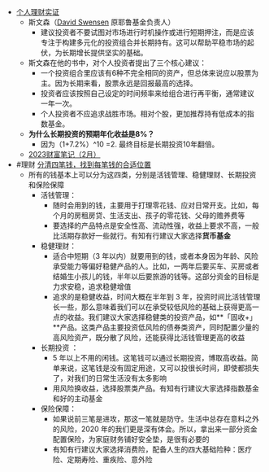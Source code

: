 - [个人理财实证](https://anqi.rocks/2022/11/30/)
	- 斯文森（[David Swensen](https://en.wikipedia.org/wiki/David_F._Swensen) 原耶鲁基金负责人）
		- 建议投资者不要试图对市场进行时机操作或进行短期押注，而是应该专注于构建多元化的投资组合并长期持有。这可以帮助平稳市场的起伏，为长期增长提供坚实的基础。
	- 斯文森在他的书中，对个人投资者提出了三个核心建议：
		- 一个投资组合里应该有6种不完全相同的资产，但总体来说应以股票为主。因为长期来看，股票永远是回报最高的选择。
		- 投资者应该按照自己设定的时间频率来给组合进行再平衡，通常建议一年一次。
		- 个人投资者不应追求战胜市场。相对个股，更加推荐持有低成本的指数基金。
	- **为什么长期投资的预期年化收益是8%？**
		- 因为（1+7.2%）^10 =2. 最终目标是长期投资10年翻倍。
	- [2023财富笔记（2月）](https://anqi.rocks/2023/02/01/)
- #理财 [分清四笔钱，找到每笔钱的合适位置](https://youzhiyouxing.cn/n/materials/484)
	- 所有的钱基本上可以分为这四类，分别是活钱管理、稳健理财、长期投资和保险保障
		- 活钱管理：
			- 随时会用到的钱，主要用于打理零花钱、应对日常开支。比如，每个月的房租房贷、生活支出、孩子的零花钱、父母的赡养费等
			- 要选择的产品特点是安全性高、流动性强，收益上要求不高，一般比活期存款好一些就行。有知有行建议大家选择**货币基金**
		- 稳健理财：
			- 适合中短期（3 年以内）就要用到的钱，或者本身因为年龄、风险承受能力等偏好稳健产品的人。比如，一两年后要买车、买房或者结婚生小孩儿的钱，半年以后要旅游的钱等。这部分资金的目标是力求安稳，追求稳健增值
			- 追求的是稳健收益，时间大概在半年到 3 年，投资时间比活钱管理长一些，那么意味着我们可以在承受较低风险的基础上获得更高一点的收益。我们建议大家选择稳健类的投资产品，如**「固收+」**产品。这类产品主要投资低风险的债券类资产，同时配置少量的高风险资产，既分散了风险，还能获得比活钱管理更高的收益
		- 长期投资 ：
			- 5 年以上不用的闲钱。这笔钱可以通过长期投资，博取高收益。简单来说，这笔钱是没有固定用途，又可以投很长时间，即使都损失了，对我们的日常生活没有太多影响
			- 用风险换收益，选择股票类产品。有知有行建议大家选择指数基金和好的主动基金
		- 保险保障：
			- 如果说前三笔是进攻，那这一笔就是防守。生活中总存在意料之外的风险，2020 年的我们更是深有体会。所以，拿出来一部分资金配置保险，为家庭财务铺好安全垫，是很有必要的
			- 有知有行建议大家选择消费险，配备人生的四大基础险种：医疗险、定期寿险、重疾险、意外险